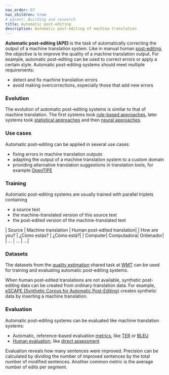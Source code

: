 ```yaml
---
nav_order: 67
has_children: true
# parent: Building and research
title: Automatic post-editing
description: Automatic post-editing of machine translation
---
```


**Automatic post-editing (APE)** is the task of automatically correcting the output of a machine translation system. Like in manual human [post-editing](/post-editing), the objective is to improve the quality of a machine translation output. For example, automatic post-editing can be used to correct errors or apply a certain style.
Automatic post-editing systems should meet multiple requirements:
- detect and fix machine translation errors
- avoid making overcorrections, especially those that add new errors


### Evolution
The evolution of automatic post-editing systems is similar to that of machine translation. The first systems took [rule-based approaches](/rule-based-machine-translation), later systems took [statistical approaches](/statistical-machine-translation) and then [neural approaches](/neural-machine-translation).


### Use cases
Automatic post-editing can be applied in several use cases:
- fixing errors in machine translation outputs
- adapting the output of a machine translation system to a custom domain
- providing alternative translation suggestions in translation tools, for example [OpenTIPE](https://aclanthology.org/2023.acl-demo.19.pdf)


### Training
Automatic post-editing systems are usually trained with parallel triplets containing
- a source text
- the machine-translated version of this source text
- the post-edited version of the machine-translated text

| Source | Machine translation | Human post-edited translation|
| How are you?	| ¿Cómo estás?	| ¿Cómo está?|
| Computer| Computadora| Ordenador|
| … | … | …|


### Datasets
The datasets from the [quality estimation](/quality-estimation) shared task at [WMT](/wmt) can be used for training and evaluating automatic post-editing systems.

When human post-edited translations are not available, synthetic post-editing data can be created from ordinary translation data. For example, [eSCAPE (Synthetic Corpus for Automatic Post-Editing)]( https://aclanthology.org/L18-1004.pdf) creates synthetic data by inserting a machine translation.


### Evaluation
Automatic post-editing systems can be evaluated like machine translation systems:

-	Automatic, reference-based evaluation [metrics](/metrics), like [TER](/ter) or [BLEU](/bleu)
-	[Human evaluation](/human-evaluation-metrics), like [direct assessment](/human-evaluation-metrics#direct-assessment)

Evaluation reveals how many sentences were improved. Precision can be calculated by dividing the number of improved sentences by the total number of modified sentences. Another common metric is the average number of edits per segment.

